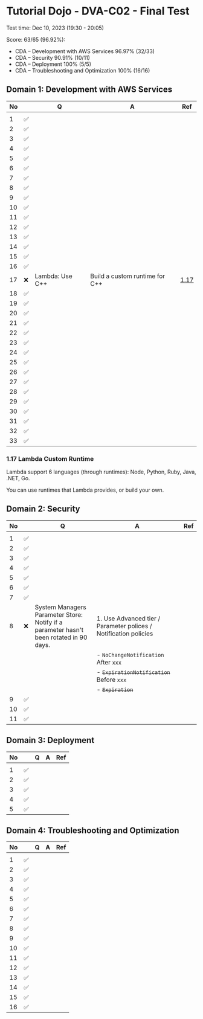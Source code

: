 # Tutorial Dojo - DVA-C02 - Final Test

Test time: Dec 10, 2023 (19:30 - 20:05)

Score: 63/65 (96.92%):

- CDA – Development with AWS Services 96.97% (32/33)
- CDA – Security 90.91% (10/11)
- CDA – Deployment 100% (5/5)
- CDA – Troubleshooting and Optimization 100% (16/16)

## Domain 1: Development with AWS Services

| No  |     | Q               | A                              | Ref    |
| --- | --- | --------------- | ------------------------------ | ------ |
|     |     |                 |                                |        |
| 1   | ✅  |                 |                                |        |
| 2   | ✅  |                 |                                |        |
| 3   | ✅  |                 |                                |        |
| 4   | ✅  |                 |                                |        |
| 5   | ✅  |                 |                                |        |
| 6   | ✅  |                 |                                |        |
| 7   | ✅  |                 |                                |        |
| 8   | ✅  |                 |                                |        |
| 9   | ✅  |                 |                                |        |
| 10  | ✅  |                 |                                |        |
| 11  | ✅  |                 |                                |        |
| 12  | ✅  |                 |                                |        |
| 13  | ✅  |                 |                                |        |
| 14  | ✅  |                 |                                |        |
| 15  | ✅  |                 |                                |        |
| 16  | ✅  |                 |                                |        |
| 17  | ❌  | Lambda: Use C++ | Build a custom runtime for C++ | [1.17] |
| 18  | ✅  |                 |                                |        |
| 19  | ✅  |                 |                                |        |
| 20  | ✅  |                 |                                |        |
| 21  | ✅  |                 |                                |        |
| 22  | ✅  |                 |                                |        |
| 23  | ✅  |                 |                                |        |
| 24  | ✅  |                 |                                |        |
| 25  | ✅  |                 |                                |        |
| 26  | ✅  |                 |                                |        |
| 27  | ✅  |                 |                                |        |
| 28  | ✅  |                 |                                |        |
| 29  | ✅  |                 |                                |        |
| 30  | ✅  |                 |                                |        |
| 31  | ✅  |                 |                                |        |
| 32  | ✅  |                 |                                |        |
| 33  | ✅  |                 |                                |        |

### 1.17 Lambda Custom Runtime

Lambda support 6 languages (through runtimes): Node, Python, Ruby, Java, .NET, Go.

You can use runtimes that Lambda provides, or build your own.

[1.17]: https://docs.aws.amazon.com/lambda/latest/dg/runtimes-custom.html

## Domain 2: Security

| No  |     | Q                                                                                      | A                                                                | Ref |
| --- | --- | -------------------------------------------------------------------------------------- | ---------------------------------------------------------------- | --- |
|     |     |                                                                                        |                                                                  |     |
| 1   | ✅  |                                                                                        |                                                                  |     |
| 2   | ✅  |                                                                                        |                                                                  |     |
| 3   | ✅  |                                                                                        |                                                                  |     |
| 4   | ✅  |                                                                                        |                                                                  |     |
| 5   | ✅  |                                                                                        |                                                                  |     |
| 6   | ✅  |                                                                                        |                                                                  |     |
| 7   | ✅  |                                                                                        |                                                                  |     |
| 8   | ❌  | System Managers Parameter Store: Notify if a parameter hasn't been rotated in 90 days. | 1. Use Advanced tier / Parameter polices / Notification policies |     |
|     |     |                                                                                        | - `NoChangeNotification` After `xxx`                             |     |
|     |     |                                                                                        | - ~~`ExpirationNotification`~~ Before `xxx`                      |     |
|     |     |                                                                                        | - ~~`Expiration`~~                                               |     |
| 9   | ✅  |                                                                                        |                                                                  |     |
| 10  | ✅  |                                                                                        |                                                                  |     |
| 11  | ✅  |                                                                                        |                                                                  |     |

## Domain 3: Deployment

| No  |     | Q   | A   | Ref |
| --- | --- | --- | --- | --- |
|     |     |     |     |     |
| 1   | ✅  |     |     |     |
| 2   | ✅  |     |     |     |
| 3   | ✅  |     |     |     |
| 4   | ✅  |     |     |     |
| 5   | ✅  |     |     |     |

## Domain 4: Troubleshooting and Optimization

| No  |     | Q   | A   | Ref |
| --- | --- | --- | --- | --- |
|     |     |     |     |     |
| 1   | ✅  |     |     |     |
| 2   | ✅  |     |     |     |
| 3   | ✅  |     |     |     |
| 4   | ✅  |     |     |     |
| 5   | ✅  |     |     |     |
| 6   | ✅  |     |     |     |
| 7   | ✅  |     |     |     |
| 8   | ✅  |     |     |     |
| 9   | ✅  |     |     |     |
| 10  | ✅  |     |     |     |
| 11  | ✅  |     |     |     |
| 12  | ✅  |     |     |     |
| 13  | ✅  |     |     |     |
| 14  | ✅  |     |     |     |
| 15  | ✅  |     |     |     |
| 16  | ✅  |     |     |     |
